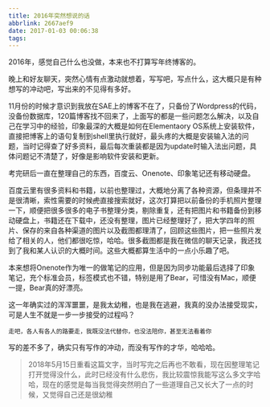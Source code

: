 ```yaml
---
title: 2016年突然想说的话
abbrlink: 2667aef9
date: 2017-01-03 00:06:38
tags:
---
```

2016年，感觉自己什么也没做，本来也不打算写年终博客的。

晚上和好友聊天，突然心情有点激动就想着，写写吧，写点什么，这大概只是有种想写的冲动吧，写出来的不见得有多好。

11月份的时候才意识到我放在SAE上的博客不在了，只备份了Wordpress的代码，没备份数据库，120篇博客找不回来了，上面写的都是一些问题怎么解决，以及自己在学习中的经验，印象最深的大概是如何在Elementaory OS系统上安装软件，直接把博客上的语句复制到shell里执行就好，最头疼的大概是安装输入法的问题，当时记得查了好多资料，最后每次重装都是因为update时输入法出问题，具体问题记不清楚了，好像是影响软件安装和更新。

考完研后一直在整理自己的东西，百度云、Onenote、印象笔记还有移动硬盘。

百度云里有很多资料和书籍，以前也整理过，大概地分离了各种资源，但条理并不是很清晰，索性需要的时候~~虎~~直接搜索就好，这次打算把以前备份的手机照片整理一下，顺便把很多很多的电子书整理分类，剔除重复，还有把图片和书籍备份到移动硬盘上，书籍还在下载中，还没有整理，图片已经整理好了，把大学四年的照片、保存的来自各种渠道的图片以及截图都理清了，回顾这些图片，把一些照片发给了相关的人，他们都很吃惊，哈哈。很多截图都是我在微信的聊天记录，我还找到了我和某人认识的大概时间。这些大概都算生活中的一点小乐趣了吧。

本来想将Onenote作为唯一的做笔记的应用，但是因为同步功能最后选择了印象笔记，充个标准会员，标签模式也不错，特别是用了Bear，可惜没有Mac，顺便一提，Bear真的好漂亮。

这一年确实过的浑浑噩噩，是我太幼稚，也是我在逃避，我真的没办法接受现实，可是人生不就是一步一步接受的过程吗？

`
走吧，各人有各人的路要走，我既没法代替你，也没法陪你，甚至无法看着你
`


写的差不多了，确实只有写作的冲动，而没有写作的才华，哈哈哈。



> 2018年5月15日重看这篇文字，当时写完之后再也不敢看，现在因整理笔记打开觉得没什么，此时已经没有什么悲伤，我比较震惊我能写这么多文字哈哈，现在的感觉是每当我觉得突然明白了一些道理自己又长大了一点的时候，又觉得自己还是很幼稚
> 